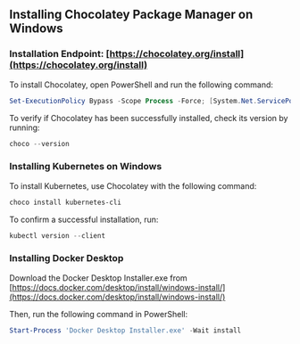 ## Installing Chocolatey Package Manager on Windows

### Installation Endpoint: [https://chocolatey.org/install](https://chocolatey.org/install)

To install Chocolatey, open PowerShell and run the following command:

```powershell
Set-ExecutionPolicy Bypass -Scope Process -Force; [System.Net.ServicePointManager]::SecurityProtocol = [System.Net.ServicePointManager]::SecurityProtocol -bor 3072; iex ((New-Object System.Net.WebClient).DownloadString('https://community.chocolatey.org/install.ps1'))
```

To verify if Chocolatey has been successfully installed, check its version by running:

```powershell
choco --version
```

### Installing Kubernetes on Windows

To install Kubernetes, use Chocolatey with the following command:

```powershell
choco install kubernetes-cli
```

To confirm a successful installation, run:

```powershell
kubectl version --client
```

### Installing Docker Desktop

Download the Docker Desktop Installer.exe from [https://docs.docker.com/desktop/install/windows-install/](https://docs.docker.com/desktop/install/windows-install/)

Then, run the following command in PowerShell:

```powershell
Start-Process 'Docker Desktop Installer.exe' -Wait install
```